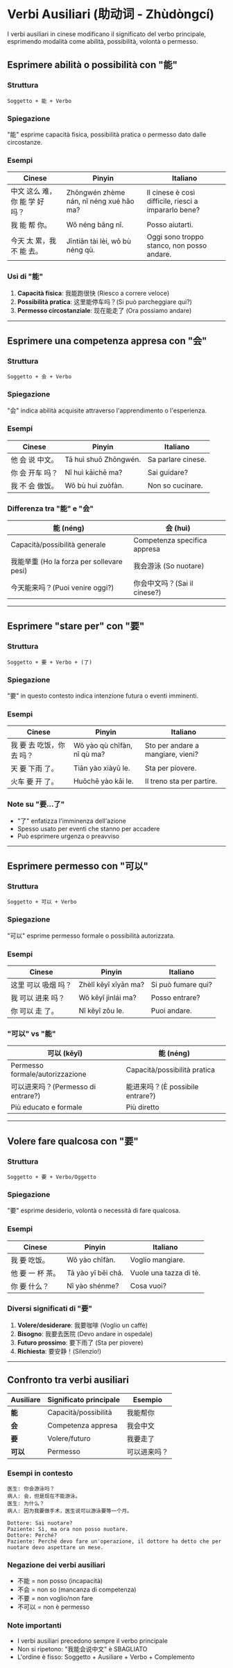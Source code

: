 # Verbi Ausiliari (助动词 - Zhùdòngcí)

I verbi ausiliari in cinese modificano il significato del verbo principale, esprimendo modalità come abilità, possibilità, volontà o permesso.

## Esprimere abilità o possibilità con "能"

### Struttura

```
Soggetto + 能 + Verbo
```

### Spiegazione

"能" esprime capacità fisica, possibilità pratica o permesso dato dalle circostanze.

### Esempi

| Cinese | Pinyin | Italiano |
|--------|--------|----------|
| 中文 这么 难，你 能 学 好 吗？ | Zhōngwén zhème nán, nǐ néng xué hǎo ma? | Il cinese è così difficile, riesci a impararlo bene? |
| 我 能 帮 你。 | Wǒ néng bāng nǐ. | Posso aiutarti. |
| 今天 太 累，我 不 能 去。 | Jīntiān tài lèi, wǒ bù néng qù. | Oggi sono troppo stanco, non posso andare. |

### Usi di "能"

1. **Capacità fisica**: 我能跑很快 (Riesco a correre veloce)
2. **Possibilità pratica**: 这里能停车吗？(Si può parcheggiare qui?)
3. **Permesso circostanziale**: 现在能走了 (Ora possiamo andare)

---

## Esprimere una competenza appresa con "会"

### Struttura

```
Soggetto + 会 + Verbo
```

### Spiegazione

"会" indica abilità acquisite attraverso l'apprendimento o l'esperienza.

### Esempi

| Cinese | Pinyin | Italiano |
|--------|--------|----------|
| 他 会 说 中文。 | Tā huì shuō Zhōngwén. | Sa parlare cinese. |
| 你 会 开车 吗？ | Nǐ huì kāichē ma? | Sai guidare? |
| 我 不 会 做饭。 | Wǒ bù huì zuòfàn. | Non so cucinare. |

### Differenza tra "能" e "会"

| 能 (néng) | 会 (huì) |
|-----------|----------|
| Capacità/possibilità generale | Competenza specifica appresa |
| 我能举重 (Ho la forza per sollevare pesi) | 我会游泳 (So nuotare) |
| 今天能来吗？(Puoi venire oggi?) | 你会中文吗？(Sai il cinese?) |

---

## Esprimere "stare per" con "要"

### Struttura

```
Soggetto + 要 + Verbo + (了)
```

### Spiegazione

"要" in questo contesto indica intenzione futura o eventi imminenti.

### Esempi

| Cinese | Pinyin | Italiano |
|--------|--------|----------|
| 我 要 去 吃饭，你 去 吗？ | Wǒ yào qù chīfàn, nǐ qù ma? | Sto per andare a mangiare, vieni? |
| 天 要 下雨 了。 | Tiān yào xiàyǔ le. | Sta per piovere. |
| 火车 要 开 了。 | Huǒchē yào kāi le. | Il treno sta per partire. |

### Note su "要...了"

- "了" enfatizza l'imminenza dell'azione
- Spesso usato per eventi che stanno per accadere
- Può esprimere urgenza o preavviso

---

## Esprimere permesso con "可以"

### Struttura

```
Soggetto + 可以 + Verbo
```

### Spiegazione

"可以" esprime permesso formale o possibilità autorizzata.

### Esempi

| Cinese | Pinyin | Italiano |
|--------|--------|----------|
| 这里 可以 吸烟 吗？ | Zhèlǐ kěyǐ xīyān ma? | Si può fumare qui? |
| 我 可以 进来 吗？ | Wǒ kěyǐ jìnlái ma? | Posso entrare? |
| 你 可以 走 了。 | Nǐ kěyǐ zǒu le. | Puoi andare. |

### "可以" vs "能"

| 可以 (kěyǐ) | 能 (néng) |
|-------------|-----------|
| Permesso formale/autorizzazione | Capacità/possibilità pratica |
| 可以进来吗？(Permesso di entrare?) | 能进来吗？(È possibile entrare?) |
| Più educato e formale | Più diretto |

---

## Volere fare qualcosa con "要"

### Struttura

```
Soggetto + 要 + Verbo/Oggetto
```

### Spiegazione

"要" esprime desiderio, volontà o necessità di fare qualcosa.

### Esempi

| Cinese | Pinyin | Italiano |
|--------|--------|----------|
| 我 要 吃饭。 | Wǒ yào chīfàn. | Voglio mangiare. |
| 他 要 一 杯 茶。 | Tā yào yī bēi chá. | Vuole una tazza di tè. |
| 你 要 什么？ | Nǐ yào shénme? | Cosa vuoi? |

### Diversi significati di "要"

1. **Volere/desiderare**: 我要咖啡 (Voglio un caffè)
2. **Bisogno**: 我要去医院 (Devo andare in ospedale)
3. **Futuro prossimo**: 要下雨了 (Sta per piovere)
4. **Richiesta**: 要安静！(Silenzio!)

---

## Confronto tra verbi ausiliari

| Ausiliare | Significato principale | Esempio |
|-----------|----------------------|---------|
| **能** | Capacità/possibilità | 我能帮你 |
| **会** | Competenza appresa | 我会中文 |
| **要** | Volere/futuro | 我要走了 |
| **可以** | Permesso | 可以进来吗？|

### Esempi in contesto

```
医生: 你会游泳吗？
病人: 会，但是现在不能游泳。
医生: 为什么？
病人: 因为我要做手术，医生说可以游泳要等一个月。

Dottore: Sai nuotare?
Paziente: Sì, ma ora non posso nuotare.
Dottore: Perché?
Paziente: Perché devo fare un'operazione, il dottore ha detto che per nuotare devo aspettare un mese.
```

### Negazione dei verbi ausiliari

- 不能 = non posso (incapacità)
- 不会 = non so (mancanza di competenza)
- 不要 = non voglio/non fare
- 不可以 = non è permesso

### Note importanti

- I verbi ausiliari precedono sempre il verbo principale
- Non si ripetono: "我能会说中文" è SBAGLIATO
- L'ordine è fisso: Soggetto + Ausiliare + Verbo + Complemento
